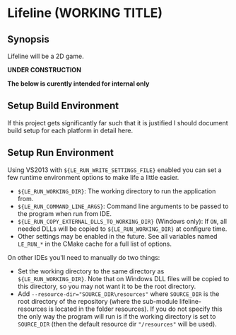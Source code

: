 Lifeline (WORKING TITLE)
=============

Synopsis
-------------
Lifeline will be a 2D game.

**UNDER CONSTRUCTION**

**The below is curently intended for internal only**

Setup Build Environment
-------------
If this project gets significantly far such that it is justified I should document build setup for each platform in detail here.

Setup Run Environment
-------------
Using VS2013 with `${LE_RUN_WRITE_SETTINGS_FILE}` enabled you can set a few runtime environment options to make life a little easier.
- `${LE_RUN_WORKING_DIR}`: The working directory to run the application from.
- `${LE_RUN_COMMAND_LINE_ARGS}`: Command line arguments to be passed to the program when run from IDE.
- `${LE_RUN_COPY_EXTERNAL_DLLS_TO_WORKING_DIR}` (Windows only): If `ON`, all needed DLLs will be copied to `${LE_RUN_WORKING_DIR}` at configure time.
- Other settings may be enabled in the future. See all variables named `LE_RUN_*` in the CMake cache for a full list of options.

On other IDEs you'll need to manually do two things:
- Set the working directory to the same directory as `${LE_RUN_WORKING_DIR}`. Note that on Windows DLL files will be copied to this directory, so you may not want it to be the root directory.
- Add `--resource-dir="SOURCE_DIR\resources"` where `SOURCE_DIR` is the root directory of the repository (where the sub-module lifeline-resources is located in the folder resources). If you do not specify this the only way the program will run is if the working directory is set to `SOURCE_DIR` (then the default resource dir `"/resources"` will be used).
